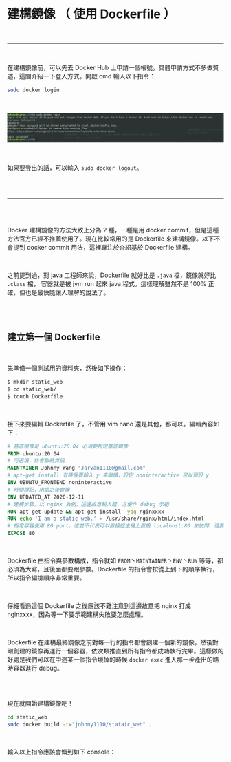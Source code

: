 # 建構鏡像 （ 使用 Dockerfile ）

<br>

---

<br>

在建構鏡像前，可以先去 Docker Hub 上申請一個帳號。具體申請方式不多做贅述，這間介紹一下登入方式。開啟 cmd 輸入以下指令：

```bash
sudo docker login
```

<br>

![1](imgs/1.png)

<br>

如果要登出的話，可以輸入 `sudo docker logout`。

<br>
<br>

---

<br>
<br>

Docker 建構鏡像的方法大致上分為 2 種，一種是用 docker commit，但是這種方法官方已經不推薦使用了。現在比較常用的是 Dockerfile 來建構鏡像。以下不會提到 docker commit 用法，這裡專注於介紹基於 Dockerfile 建構。

<br>

之前提到過，對 java 工程師來說，Dockerfile 就好比是 `.java` 檔，鏡像就好比 `.class` 檔， 容器就是被 jvm run 起來 java 程式。這樣理解雖然不是 100% 正確，但也是最快能讓人理解的說法了。

<br>
<br>

## 建立第一個 Dockerfile

<br>

先準備一個測試用的資料夾，然後如下操作：

```sh
$ mkdir static_web
$ cd static_web/
$ touch Dockerfile
```

<br>

接下來要編輯 Dockerfile 了，不管用 vim nano 還是其他，都可以。編輯內容如下：

```Dockerfile
# 基底鏡像是 ubuntu:20.04 必須要指定基底鏡像
FROM ubuntu:20.04
# 可選填，作者聯絡資訊
MAINTAINER Johnny Wang "Jarvan1110@gmail.com"
# apt-get install 有時候要輸入 y 來繼續，設定 noninteractive 可以預設 y
ENV UBUNTU_FRONTEND noninteractive
# 時間標記，用處之後會講
ENV UPDATED_AT 2020-12-11
# 建構步驟，以 nginx 為例，這邊故意輸入錯，方便作 debug 示範
RUN apt-get update && apt-get install -yqq nginxxxx
RUN echo 'I am a static web.' > /usr/share/nginx/html/index.html
# 指定容器使用 80 port，這並不代表可以直接從主機上直接 localhost:80 來訪問，還要作映射設定
EXPOSE 80
```

<br>

Dockerfile 由指令與參數構成，指令就如 `FROM`丶`MAINTAINER`丶`ENV`丶`RUN` 等等，都必須為大寫，且後面都要跟參數。Dockerfile 的指令會按從上到下的順序執行，所以指令編排順序非常重要。

<br>

仔細看過這個 Dockerfile 之後應該不難注意到這邊故意把 nginx 打成 nginxxxx，因為等一下要示範建構失敗要怎麼處理。

<br>

Dockerfile 在建構最終鏡像之前對每一行的指令都會創建一個新的鏡像，然後對剛創建的鏡像再運行一個容器，依次類推直到所有指令都成功執行完畢。這樣做的好處是我們可以在中途某一個指令壞掉的時候 `docker exec` 進入那一步產出的臨時容器進行 debug。

<br>
<br>


現在就開始建構鏡像吧！

```sh
cd static_web
sudo docker build -t="johnny1110/stataic_web" .
```

<br>

輸入以上指令應該會慨到如下 console：



